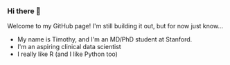 ### Hi there 👋

Welcome to my GitHub page! I'm still building it out, but for now just know...

* My name is Timothy, and I'm an MD/PhD student at Stanford. 
* I'm an aspiring clinical data scientist 
* I really like R (and I like Python too)

<!--
**keyes-timothy/keyes-timothy** is a ✨ _special_ ✨ repository because its `README.md` (this file) appears on your GitHub profile.

Here are some ideas to get you started:

- 🔭 I’m currently working on ...
- 🌱 I’m currently learning ...
- 👯 I’m looking to collaborate on ...
- 🤔 I’m looking for help with ...
- 💬 Ask me about ...
- 📫 How to reach me: ...
- 😄 Pronouns: ...
- ⚡ Fun fact: ...
-->
